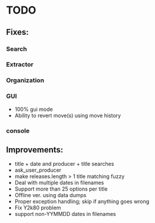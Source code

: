 # TODO

## Fixes:

### Search

### Extractor

### Organization

### GUI

- 100% gui mode
- Ability to revert move(s) using move history

### console

## Improvements:

- title + date and producer + title searches
- ask_user_producer
- make releases.length > 1 title matching fuzzy
- Deal with multiple dates in filenames
- Support more than 25 options per title
- Offline ver. using data dumps
- Proper exception handling; skip if anything goes wrong
- Fix Y2k80 problem
- support non-YYMMDD dates in filenames
